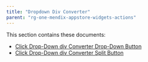 ```yaml
---
title: "Dropdown Div Converter"
parent: "rg-one-mendix-appstore-widgets-actions"
---
```


This section contains these documents:

* [Click Drop-Down div Converter Drop-Down Button](rg-one-click-dropdown-div-converter-dropdown-button)
* [Click Drop-Down div Converter Split Button](rg-one-click-dropdown-div-converter-split-button)


